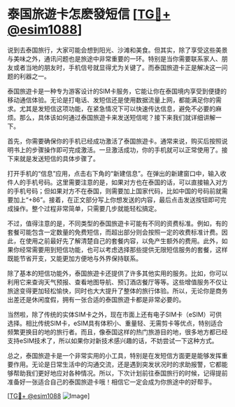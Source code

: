 # 泰国旅遊卡怎麽發短信 [[TG💪+ @esim1088](https://t.me/s/esim1088)]

说到去泰国旅行，大家可能会想到阳光、沙滩和美食。但其实，除了享受这些美景与美味之外，通讯问题也是旅途中非常重要的一环。特别是当你需要联系家人、朋友或者当地的朋友时，手机信号就显得尤为关键了。而泰国旅遊卡正是解决这一问题的利器之一。

泰国旅遊卡是一种专为游客设计的SIM卡服务，它能让你在泰国境内享受到便捷的移动通信体验。无论是打电话、发短信还是使用数据流量上网，都能满足你的需求。尤其是发短信这项功能，在紧急情况下可以快速传达信息，避免不必要的麻烦。那么，具体该如何通过泰国旅遊卡来发送短信呢？接下来我们就详细讲解一下。

首先，你需要确保你的手机已经成功激活了泰国旅遊卡。通常来说，购买后按照说明书上的步骤操作即可完成激活。一旦激活成功，你的手机就可以正常使用了。接下来就是发送短信的具体步骤了。

打开手机的“信息”应用，点击右下角的“新建信息”。在弹出的新建窗口中，输入收件人的手机号码。这里需要注意的是，如果对方也在泰国的话，可以直接输入对方的手机号码；但如果对方不在泰国，则需要加上国家代码，比如中国的号码前就需要加上“+86”。接着，在正文部分写上你想发送的内容，最后点击发送按钮即可完成操作。整个过程非常简单，只需要几步就能轻松搞定。

不过，值得注意的是，不同类型的泰国旅遊卡可能有不同的资费标准。例如，有的套餐可能包含一定数量的免费短信，而超出部分则会按照一定的收费标准计费。因此，在使用之前最好先了解清楚自己的套餐内容，以免产生额外的费用。此外，如果你经常需要用到短信功能，也可以考虑选择那些提供无限短信服务的套餐，这样既能节省开支，又能更加方便地与外界保持联系。

除了基本的短信功能外，泰国旅遊卡还提供了许多其他实用的服务。比如，你可以利用它来查询天气预报、查看地图导航、预订酒店餐厅等等。这些增值服务不仅让旅途变得更加轻松愉快，同时也大大提升了整体的旅行体验。所以，无论你是商务出差还是休闲度假，拥有一张合适的泰国旅遊卡都是非常必要的。

当然啦，除了传统的实体SIM卡之外，现在市面上还有电子SIM卡（eSIM）可供选择。相比传统SIM卡，eSIM具有体积小、重量轻、无需剪卡等优点，特别适合频繁更换目的地的旅行者。而且，像泰国这样的热门旅游目的地，很多地方都已经支持eSIM技术了，所以如果你对新技术感兴趣的话，不妨尝试一下这种方式。

总之，泰国旅遊卡是一个非常实用的小工具，特别是在发短信方面更是能够发挥重要作用。无论是日常生活中的沟通交流，还是遇到突发状况时的求助报警，它都能够帮助我们更好地应对各种情况。所以，下次计划前往泰国旅行的时候，记得提前准备好一张适合自己的泰国旅遊卡哦！相信它一定会成为你旅途中的好帮手。

[[TG💪+ @esim1088](https://t.me/s/esim1088) ![Image](https://i.postimg.cc/4NQfJmqS/Snipaste-2025-05-13-00-14-12.png)]
